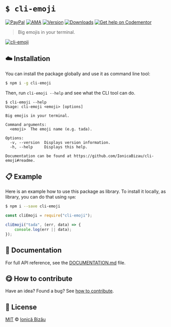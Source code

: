 
# `$ cli-emoji`

 [![PayPal](https://img.shields.io/badge/%24-paypal-f39c12.svg)][paypal-donations] [![AMA](https://img.shields.io/badge/ask%20me-anything-1abc9c.svg)](https://github.com/IonicaBizau/ama) [![Version](https://img.shields.io/npm/v/cli-emoji.svg)](https://www.npmjs.com/package/cli-emoji) [![Downloads](https://img.shields.io/npm/dt/cli-emoji.svg)](https://www.npmjs.com/package/cli-emoji) [![Get help on Codementor](https://cdn.codementor.io/badges/get_help_github.svg)](https://www.codementor.io/johnnyb?utm_source=github&utm_medium=button&utm_term=johnnyb&utm_campaign=github)

> Big emojis in your terminal.

[![cli-emoji](http://i.imgur.com/izu1d8J.png)](#)

## :cloud: Installation

You can install the package globally and use it as command line tool:


```sh
$ npm i -g cli-emoji
```


Then, run `cli-emoji --help` and see what the CLI tool can do.


```
$ cli-emoji --help
Usage: cli-emoji <emoji> [options]

Big emojis in your terminal.

Command arguments:
  <emoji>  The emoji name (e.g. tada).

Options:
  -v, --version  Displays version information.
  -h, --help     Displays this help.

Documentation can be found at https://github.com/IonicaBizau/cli-emoji#readme.
```

## :clipboard: Example


Here is an example how to use this package as library. To install it locally, as library, you can do that using `npm`:

```sh
$ npm i --save cli-emoji
```



```js
const cliEmoji = require("cli-emoji");

cliEmoji("tada", (err, data) => {
    console.log(err || data);
});
```

## :memo: Documentation

For full API reference, see the [DOCUMENTATION.md][docs] file.

## :yum: How to contribute
Have an idea? Found a bug? See [how to contribute][contributing].


## :scroll: License

[MIT][license] © [Ionică Bizău][website]

[paypal-donations]: https://www.paypal.com/cgi-bin/webscr?cmd=_s-xclick&hosted_button_id=RVXDDLKKLQRJW
[donate-now]: http://i.imgur.com/6cMbHOC.png

[license]: http://showalicense.com/?fullname=Ionic%C4%83%20Biz%C4%83u%20%3Cbizauionica%40gmail.com%3E%20(http%3A%2F%2Fionicabizau.net)&year=2016#license-mit
[website]: http://ionicabizau.net
[contributing]: /CONTRIBUTING.md
[docs]: /DOCUMENTATION.md
